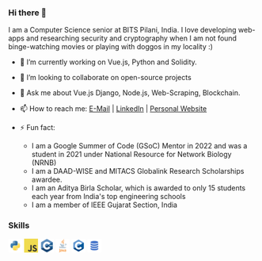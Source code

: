 ### Hi there 👋

<!--
**sankha555/sankha555** is a ✨ _special_ ✨ repository because its `README.md` (this file) appears on your GitHub profile.-->

I am a Computer Science senior at BITS Pilani, India. I love developing web-apps and researching security and cryptography when I am not found binge-watching movies or playing with doggos in my locality :)

- 🌱  I’m currently working on Vue.js, Python and Solidity.

- 👯  I’m looking to collaborate on open-source projects

- 💬  Ask me about Vue.js Django, Node.js, Web-Scraping, Blockchain.

- 📫   How to reach me: [E-Mail](mailto:f20190029@pilani.bits-pilani.ac.in) | [LinkedIn](https://www.linkedin.com/in/sankha-das-4538711a7/) | [Personal Website](https://sankha555.github.io/index/)

- ⚡  Fun fact: 
     - I am a Google Summer of Code (GSoC) Mentor in 2022 and was a student in 2021 under National Resource for Network Biology (NRNB) 
     - I am a DAAD-WISE and MITACS Globalink Research Scholarships awardee.
     - I am an Aditya Birla Scholar, which is awarded to only 15 students each year from India's top engineering schools
     - I am a member of IEEE Gujarat Section, India

### Skills
<code><img alt="Python" title="Python" width="28px" src="https://raw.githubusercontent.com/github/explore/80688e429a7d4ef2fca1e82350fe8e3517d3494d/topics/python/python.png"/></code>
<code><img alt="JavaScript" title="JavaScript" width="28px" src="https://raw.githubusercontent.com/github/explore/80688e429a7d4ef2fca1e82350fe8e3517d3494d/topics/javascript/javascript.png"/></code>
<code><img alt="C++" title="C++" width="28px" src="https://raw.githubusercontent.com/github/explore/80688e429a7d4ef2fca1e82350fe8e3517d3494d/topics/cpp/cpp.png"/></code>
<code><img alt="Java" title="Java" width="28px" src="https://raw.githubusercontent.com/github/explore/80688e429a7d4ef2fca1e82350fe8e3517d3494d/topics/java/java.png"/></code>
<code><img alt="C" title="C" width="28px" src="https://raw.githubusercontent.com/github/explore/80688e429a7d4ef2fca1e82350fe8e3517d3494d/topics/c/c.png"/></code>
<code><img alt="SQL" title="SQL" width="28px" src="https://raw.githubusercontent.com/github/explore/80688e429a7d4ef2fca1e82350fe8e3517d3494d/topics/sql/sql.png"/></code>

